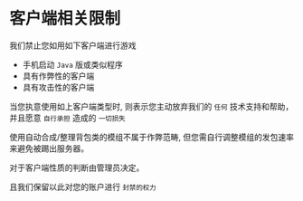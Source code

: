 # 客户端相关限制

我们禁止您如用如下客户端进行游戏  
- 手机启动 ```Java``` 版或类似程序  
- 具有作弊性的客户端  
- 具有攻击性的客户端  

当您执意使用如上客户端类型时, 则表示您主动放弃我们的 ```任何``` 技术支持和帮助，并且愿意 ```自行承担``` 造成的 ```一切损失```  

使用自动合成/整理背包类的模组不属于作弊范畴, 但您需自行调整模组的发包速率来避免被踢出服务器。  

对于客户端性质的判断由管理员决定。  

且我们保留以此对您的账户进行 ```封禁的权力```